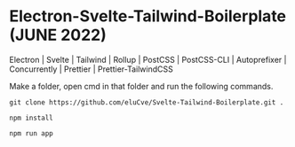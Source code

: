 # Electron-Svelte-Tailwind-Boilerplate (JUNE 2022)
Electron | Svelte | Tailwind | Rollup | PostCSS | PostCSS-CLI | Autoprefixer | Concurrently | Prettier | Prettier-TailwindCSS

Make a folder, open cmd in that folder and run the following commands.

``` git clone https://github.com/eluCve/Svelte-Tailwind-Boilerplate.git . ```

``` npm install ```

``` npm run app ```
